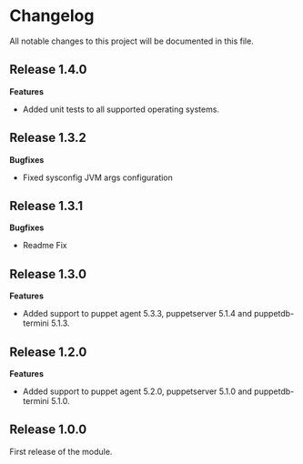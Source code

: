 # Changelog

All notable changes to this project will be documented in this file.

## Release 1.4.0

**Features**

- Added unit tests to all supported operating systems.

## Release 1.3.2

**Bugfixes**

- Fixed sysconfig JVM args configuration

## Release 1.3.1

**Bugfixes**

- Readme Fix

## Release 1.3.0

**Features**

- Added support to puppet agent 5.3.3, puppetserver 5.1.4 and puppetdb-termini 5.1.3.

## Release 1.2.0

**Features**

- Added support to puppet agent 5.2.0, puppetserver 5.1.0 and puppetdb-termini 5.1.0.

## Release 1.0.0

First release of the module.
